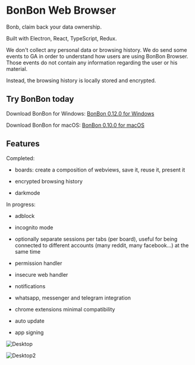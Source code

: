 # BonBon Web Browser

Bonb, claim back your data ownership.

Built with Electron, React, TypeScript, Redux.

We don't collect any personal data or browsing history. We do send some events to GA in order to understand how users are using BonBon Browser. Those events do not contain any information regarding the user or his material.

Instead, the browsing history is locally stored and encrypted.

## Try BonBon today

Download BonBon for Windows: [BonBon 0.12.0 for Windows](https://github.com/danielfebrero/bonbon-web-browser/releases/download/0.12.0/BonBon.Setup.0.12.0.exe)

Download BonBon for macOS: [BonBon 0.10.0 for macOS](https://github.com/danielfebrero/bonbon-web-browser/releases/download/v0.10.0/Bonb-0.10.0.dmg)

## Features

Completed:

- boards: create a composition of webviews, save it, reuse it, present it

- encrypted browsing history

- darkmode

In progress:

- adblock

- incognito mode

- optionally separate sessions per tabs (per board), useful for being connected to different accounts (many reddit, many facebook...) at the same time

- permission handler

- insecure web handler

- notifications

- whatsapp, messenger and telegram integration

- chrome extensions minimal compatibility

- auto update

- app signing

![Desktop](https://github.com/danielfebrero/bonbon-web-browser/blob/master/images/desktop1.PNG)

![Desktop2](https://github.com/danielfebrero/bonbon-web-browser/blob/master/images/desktop2.PNG)
